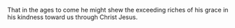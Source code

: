 That in the ages to come he might shew the exceeding riches of his grace in his kindness toward us through Christ Jesus.
